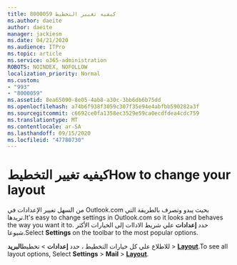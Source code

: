 ```yaml
---
title: 8000059 كيفيه تغيير التخطيط
ms.author: daeite
author: daeite
manager: jackiesm
ms.date: 04/21/2020
ms.audience: ITPro
ms.topic: article
ms.service: o365-administration
ROBOTS: NOINDEX, NOFOLLOW
localization_priority: Normal
ms.custom:
- "993"
- "8000059"
ms.assetid: 8ea65090-8e05-4ab8-a30c-3bb6db6b75dd
ms.openlocfilehash: a74b6f938f3059c307f35e94e4abfbb590282a3f
ms.sourcegitcommit: c6692ce0fa1358ec3529e59ca0ecdfdea4cdc759
ms.translationtype: MT
ms.contentlocale: ar-SA
ms.lasthandoff: 09/15/2020
ms.locfileid: "47780730"
---
```

# <a name="how-to-change-your-layout"></a><span data-ttu-id="04cca-102">كيفيه تغيير التخطيط</span><span class="sxs-lookup"><span data-stu-id="04cca-102">How to change your layout</span></span>

<span data-ttu-id="04cca-103">من السهل تغيير الإعدادات في Outlook.com بحيث يبدو وتصرف بالطريقة التي تريدها.</span><span class="sxs-lookup"><span data-stu-id="04cca-103">It's easy to change settings in Outlook.com so it looks and behaves the way you want it to.</span></span> <span data-ttu-id="04cca-104">حدد **إعدادات** علي شريط الاداات إلى الخيارات الأكثر شيوعا.</span><span class="sxs-lookup"><span data-stu-id="04cca-104">Select **Settings** on the toolbar to the most popular options.</span></span>

<span data-ttu-id="04cca-105">للاطلاع علي كل خيارات التخطيط ، حدد **إعدادات**  >  تخطيط**البريد**  >  [**Layout**](https://outlook.live.com/mail/options/mail/layout).</span><span class="sxs-lookup"><span data-stu-id="04cca-105">To see all layout options, Select **Settings** > **Mail** > [**Layout**](https://outlook.live.com/mail/options/mail/layout).</span></span>
  